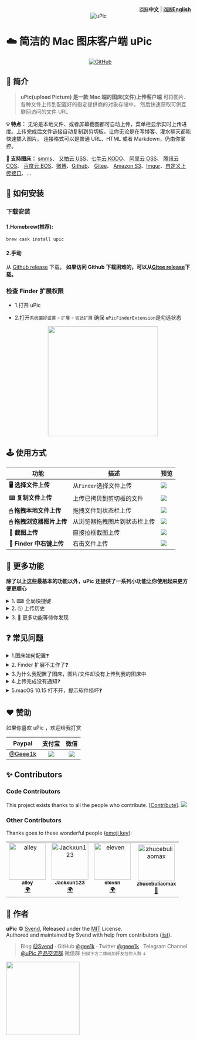 <div align="right"><strong>🇨🇳中文</strong>  | <strong><a href="./README.md">🇬🇧English</a></strong></div>
<div align="center">
  <img src="https://raw.githubusercontent.com/gee1k/oss/master/screenshot/uPic/logo.png" alt="uPic">
</div>

# ☁️ 简洁的 Mac 图床客户端 uPic

<div style="display: flex;justify-content: center;" align="center">
	<a href="https://github.com/gee1k/uPic/releases/latest">
    <img src="https://img.shields.io/github/release/gee1k/uPic?label=version&style=flat-square" alt="">
  </a>
	<a href="https://github.com/gee1k/uPic/releases" style="margin: 0 5px;">
    <img src="https://img.shields.io/github/downloads/gee1k/uPic/total.svg?style=flat-square" alt="">
  </a> 
  <a href="https://github.com/gee1k/uPic/blob/master/LICENSE">
		<img alt="GitHub" src="https://img.shields.io/github/license/gee1k/uPic?style=flat-square">
	</a>
</div>


## 📑 简介

> **uPic(upload Picture) 是一款 Mac 端的图床(文件)上传客户端**
> 可将图片、各种文件上传到配置好的指定提供商的对象存储中。
> 然后快速获取可供互联网访问的文件 URL

**💡 特点：** 无论是本地文件、或者屏幕截图都可自动上传，菜单栏显示实时上传进度。上传完成后文件链接自动复制到剪切板，让你无论是在写博客、灌水聊天都能快速插入图片。
连接格式可以是普通 URL、HTML 或者 Markdown，仍由你掌控。

**🔋 支持图床：** [smms](https://sm.ms/)、 [又拍云 USS](https://www.upyun.com/products/file-storage)、[七牛云 KODO](https://www.qiniu.com/products/kodo)、 [阿里云 OSS](https://www.aliyun.com/product/oss/)、 [腾讯云 COS](https://cloud.tencent.com/product/cos)、 [百度云 BOS](https://cloud.baidu.com/product/bos.html)、[微博](https://weibo.com/)、[Github](https://github.com/settings/tokens)、 [Gitee](https://gitee.com/profile/personal_access_tokens)、 [Amazon S3](https://aws.amazon.com/cn/s3/)、[Imgur](https://imgur.com/)、[自定义上传接口](https://blog.svend.cc/upic/tutorials/custom)、...

## 🚀 如何安装

### 下载安装
#### 1.Homebrew(推荐):
```
brew cask install upic
```
#### 2.手动
从 [Github release](https://github.com/gee1k/uPic/releases) 下载。
**如果访问 Github 下载困难的，可以从[Gitee release](https://gitee.com/gee1k/uPic/releases)下载。**

### 检查 Finder 扩展权限

- 1.打开 uPic

- 2.打开`系统偏好设置` - `扩展` - `访达扩展` 确保 `uPicFinderExtension`是勾选状态

  <center>
    <img src="https://raw.githubusercontent.com/gee1k/oss/master/screenshot/uPic/finder-extension.png" height="300">
  </center>



## 🕹 使用方式

| 功能 | 描述 | 预览 |
| --- | --- | --- |
| **🖥 选择文件上传** | 从`Finder`选择文件上传 | ![](https://raw.githubusercontent.com/gee1k/oss/master/screenshot/uPic/selectFile.gif) |
| **⌨️ 复制文件上传** | 上传已拷贝到剪切板的文件 | ![](https://raw.githubusercontent.com/gee1k/oss/master/screenshot/uPic/paste.gif) |
| **🖱 拖拽本地文件上传** | 拖拽文件到状态栏上传 | ![](https://raw.githubusercontent.com/gee1k/oss/master/screenshot/uPic/drag-finder.gif) |
| **🖱 拖拽浏览器图片上传** | 从浏览器拖拽图片到状态栏上传 | ![](https://raw.githubusercontent.com/gee1k/oss/master/screenshot/uPic/drag-browser.gif) |
| **📸 截图上传** | 直接拉框截图上传 | ![](https://raw.githubusercontent.com/gee1k/oss/master/screenshot/uPic/screenshot.gif) |
| **📂 Finder 中右键上传** | 右击文件上传 | ![](https://raw.githubusercontent.com/gee1k/oss/master/screenshot/uPic/finder-contextmenu.gif) |



## 🧰 更多功能

**除了以上这些最基本的功能以外，uPic 还提供了一系列小功能让你使用起来更方便更顺心**

<details><summary>1. ⌨︎ 全局快捷键</summary><br>
<p>
	<center>
		<img src="https://raw.githubusercontent.com/gee1k/oss/master/screenshot/uPic/shortcuts.png" height="300">
	</center>
</p>
</details>
<details><summary>2. 🕦 上传历史</summary><br>
<p>
	<center>
		<img src="https://raw.githubusercontent.com/gee1k/oss/master/screenshot/uPic/history.png" height="300">
	</center>
</p>
</details>
<details><summary>3. 📢 更多功能等待你发现</summary><br>
<p>
	...
</p>
</details>



## ❓ 常见问题

<details>
	<summary>1.图床如何配置❓</summary>
	<ul>
		<li><a href="https://blog.svend.cc/upic/tutorials/weibo" target="_blank">uPic 图床配置教程 - 微博</a></li>
		<li><a href="https://blog.svend.cc/upic/tutorials/upyun_uss" target="_blank">uPic 图床配置教程 - 又拍云</a></li>
		<li><a href="https://blog.svend.cc/upic/tutorials/qiniu_kodo" target="_blank">uPic 图床配置教程 - 七牛云</a></li>
		<li><a href="https://blog.svend.cc/upic/tutorials/aliyun_oss" target="_blank">uPic 图床配置教程 - 阿里云</a></li>
		<li><a href="https://blog.svend.cc/upic/tutorials/tencent_cos" target="_blank">uPic 图床配置教程 - 腾讯云</a></li>
		<li><a href="https://blog.svend.cc/upic/tutorials/baidu_bos" target="_blank">uPic 图床配置教程 - 百度云</a></li>
		<li><a href="https://blog.svend.cc/upic/tutorials/amazon_s3" target="_blank">uPic 图床配置教程 - Amazon S3</a></li>
    <li><a href="https://blog.svend.cc/upic/tutorials/imgur" target="_blank">uPic 图床配置教程 - Imgur</a></li>
		<li><a href="https://blog.svend.cc/upic/tutorials/github" target="_blank">uPic 图床配置教程 - Github</a></li>
		<li><a href="https://blog.svend.cc/upic/tutorials/gitee" target="_blank">uPic 图床配置教程 - 码云(Gitee)</a></li>
		<li><a href="https://blog.svend.cc/upic/tutorials/custom" target="_blank">uPic 图床配置教程 - 自定义上传</a></li>
	</ul>
</details>
<details><summary>2. Finder 扩展不工作了❓</summary><br>
<p>由于 Finder 扩展是只要加上之后会一直都存在，所以当你遇到 Finder 扩展操作无反应的时候，可能是 uPic 主程序没有打开</p>
</details>
<details>
<summary>3.为什么我配置了图床，图片/文件却没有上传到我的图床中</summary>
	<div>
		<p>配置好的图床可以在菜单栏`图床`中选择。选中的图床就是您接下来文件会上传到的图床</p>
		<img src="https://raw.githubusercontent.com/gee1k/oss/master/screenshot/uPic/default-host.png" width="450">
	</div> 
</details>
<details>
<summary>4.上传完成没有通知❓</summary><br>
<p><strong>如v0.10.4版本时通知方式发生了改变，可能会有用户在上传完成之后没有收到通知。可使用以下方法解决</strong></p>
<p>1.在<code>系统偏好设置</code> - <code>通知</code>，列表中找到 <code>uPic</code> 选中并删除（按 Delete 键）</p>
<p>2.退出 uPic 并重新启动</p>
<img src="https://raw.githubusercontent.com/gee1k/oss/master/screenshot/uPic/delete-notification.png" width="450">
</details>
<details>
<summary>5.macOS 10.15 打不开，提示软件损坏❓</summary><br>
<p><strong>在终端执行以下命令后即可正常打开 APP</strong></p>
<p><code>sudo xattr -d com.apple.quarantine /Applications/uPic.app</code> </p>
</details>


## ❤️ 赞助

如果你喜欢 uPic ，欢迎给我打赏

| **Paypal** | **支付宝** | **微信** |
| :-: | :-: | :-: |
| [@Geee1k](https://paypal.me/geee1k) | ![](https://raw.githubusercontent.com/gee1k/oss/master/qrcode/alipay-mini.jpeg) | ![](https://raw.githubusercontent.com/gee1k/oss/master/qrcode/wechat-zs.JPG) |

## ✨ Contributors

### Code Contributors

This project exists thanks to all the people who contribute. [[Contribute](CONTRIBUTING.md)].
<a href="https://github.com/gee1k/uPic/graphs/contributors"><img src="https://opencollective.com/uPic/contributors.svg?width=890&button=true" /></a>


### Other Contributors

Thanks goes to these wonderful people ([emoji key](https://allcontributors.org/docs/en/emoji-key)):

<!-- ALL-CONTRIBUTORS-LIST:START - Do not remove or modify this section -->
<!-- prettier-ignore-start -->
<!-- markdownlint-disable -->
<table>
  <tr>
    <td align="center"><a href="https://alley.js.org"><img src="https://avatars1.githubusercontent.com/u/19723234?v=4" width="100px;" alt="alley"/><br /><sub><b>alley</b></sub></a><br /><a href="#translation-m01i0ng" title="Translation">🌍</a></td>
    <td align="center"><a href="https://github.com/Jackxun123"><img src="https://avatars2.githubusercontent.com/u/33611532?v=4" width="100px;" alt="Jackxun123"/><br /><sub><b>Jackxun123</b></sub></a><br /><a href="#translation-Jackxun123" title="Translation">🌍</a></td>
    <td align="center"><a href="https://github.com/kkkkkkyrie"><img src="https://avatars2.githubusercontent.com/u/30786071?v=4" width="100px;" alt="eleven"/><br /><sub><b>eleven</b></sub></a><br /><a href="#translation-kkkkkkyrie" title="Translation">🌍</a></td>
    <td align="center"><a href="https://immx.io/"><img src="https://avatars1.githubusercontent.com/u/16921591?v=4" width="100px;" alt="zhucebuliaomax"/><br /><sub><b>zhucebuliaomax</b></sub></a><br /><a href="#design-ihatework" title="Design">🎨</a></td>
  </tr>
</table>

<!-- markdownlint-enable -->
<!-- prettier-ignore-end -->
<!-- ALL-CONTRIBUTORS-LIST:END -->


## 💌 作者

**uPic** © [Svend](https://github.com/gee1k), Released under the [MIT](./LICENSE) License.<br>
Authored and maintained by Svend with help from contributors ([list](https://github.com/gee1k/uPic/contributors)).

> Blog [@Svend](https://svend.cc) · GitHub [@gee1k](https://github.com/gee1k) · Twitter [@geee1k](https://twitter.com/geee1k) · Telegram Channel [@uPic 产品交流群](https://t.me/upic_host)
> 微信群 <small>扫描下方二维码加好友拉你入群 ↓ </small>

<img src="https://raw.githubusercontent.com/gee1k/oss/master/personal/geee1k.JPG" height="200">
